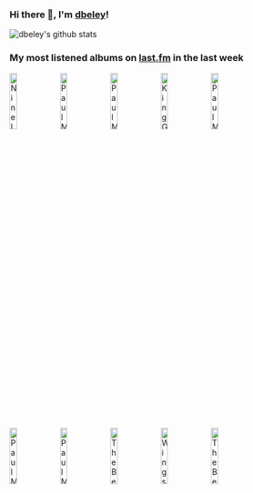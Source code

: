 ### Hi there 👋, I'm [dbeley](https://dbeley.ovh/en)!

![dbeley's github stats](https://github-readme-stats.vercel.app/api?username=dbeley)

### My most listened albums on [last.fm](https://www.last.fm/user/d_beley) in the last week

[<img src='https://lastfm.freetls.fastly.net/i/u/300x300/2dc4dedbe1f9441c832c26ec70b5704d.png' width='16%' height='16%' alt='Nine Inch Nails - The Downward Spiral'>](https://www.last.fm/music/nine%2binch%2bnails/the%2bdownward%2bspiral)&nbsp;
[<img src='https://lastfm.freetls.fastly.net/i/u/300x300/20107a8e4b6e495b8f26b23bfb9e5171.png' width='16%' height='16%' alt='Paul McCartney & Linda McCartney - RAM'>](https://www.last.fm/music/paul%2bmccartney%2b%2526%2blinda%2bmccartney/ram)&nbsp;
[<img src='https://lastfm.freetls.fastly.net/i/u/300x300/1040d6a1bc93404bbc26d8b8b683c305.png' width='16%' height='16%' alt='Paul McCartney - Chaos and Creation in the Backyard'>](https://www.last.fm/music/paul%2bmccartney/chaos%2band%2bcreation%2bin%2bthe%2bbackyard)&nbsp;
[<img src='https://lastfm.freetls.fastly.net/i/u/300x300/3f17671d88380e1665af8ef7f0f88d5b.jpg' width='16%' height='16%' alt='King Gizzard & The Lizard Wizard - Im in Your Mind Fuzz'>](https://www.last.fm/music/king%2bgizzard%2b%2526%2bthe%2blizard%2bwizard/i%2527m%2bin%2byour%2bmind%2bfuzz)&nbsp;
[<img src='https://lastfm.freetls.fastly.net/i/u/300x300/685a56d9936f4ce8afead850acbcbd05.jpg' width='16%' height='16%' alt='Paul McCartney - McCartney'>](https://www.last.fm/music/paul%2bmccartney/mccartney)&nbsp;
<br>
[<img src='https://lastfm.freetls.fastly.net/i/u/300x300/bbc32d92bf384d5495d871c024c6ed3d.png' width='16%' height='16%' alt='Paul McCartney - McCartney II'>](https://www.last.fm/music/paul%2bmccartney/mccartney%2bii)&nbsp;
[<img src='https://lastfm.freetls.fastly.net/i/u/300x300/c7d8eb8329e04143ac9ffb50b1af3275.png' width='16%' height='16%' alt='Paul McCartney - Run Devil Run'>](https://www.last.fm/music/paul%2bmccartney/run%2bdevil%2brun)&nbsp;
[<img src='https://lastfm.freetls.fastly.net/i/u/300x300/abd1db0a5e4c44689a1644e67d758675.jpg' width='16%' height='16%' alt='The Beatles - 1962–1966'>](https://www.last.fm/music/the%2bbeatles/1962%25e2%2580%25931966)&nbsp;
[<img src='https://lastfm.freetls.fastly.net/i/u/300x300/833791c760a82dd35a16a8bf07b0521d.jpg' width='16%' height='16%' alt='Wings - Band on the Run'>](https://www.last.fm/music/wings/band%2bon%2bthe%2brun)&nbsp;
[<img src='https://lastfm.freetls.fastly.net/i/u/300x300/fbec3f7f04294706bff430b1402208af.jpg' width='16%' height='16%' alt='The Beatles - Let It Be… Naked'>](https://www.last.fm/music/the%2bbeatles/let%2bit%2bbe%25e2%2580%25a6%2bnaked)&nbsp;
<br>
